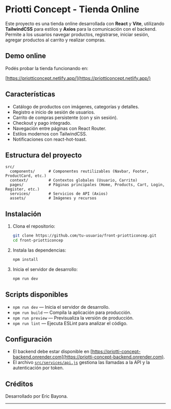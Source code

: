 # Priotti Concept - Tienda Online

Este proyecto es una tienda online desarrollada con **React** y **Vite**, utilizando **TailwindCSS** para estilos y **Axios** para la comunicación con el backend. Permite a los usuarios navegar productos, registrarse, iniciar sesión, agregar productos al carrito y realizar compras.

## Demo online

Podés probar la tienda funcionando en:

[https://priotticoncept.netlify.app/](https://priotticoncept.netlify.app/)

## Características

- Catálogo de productos con imágenes, categorías y detalles.
- Registro e inicio de sesión de usuarios.
- Carrito de compras persistente (con y sin sesión).
- Checkout y pago integrado.
- Navegación entre páginas con React Router.
- Estilos modernos con TailwindCSS.
- Notificaciones con react-hot-toast.

## Estructura del proyecto

```
src/
  components/      # Componentes reutilizables (Navbar, Footer, ProductCard, etc.)
  context/         # Contextos globales (Usuario, Carrito)
  pages/           # Páginas principales (Home, Products, Cart, Login, Register, etc.)
  services/        # Servicios de API (Axios)
  assets/          # Imágenes y recursos
```

## Instalación

1. Clona el repositorio:

   ```sh
   git clone https://github.com/tu-usuario/front-priotticoncep.git
   cd front-priotticoncep
   ```

2. Instala las dependencias:

   ```sh
   npm install
   ```

3. Inicia el servidor de desarrollo:
   ```sh
   npm run dev
   ```

## Scripts disponibles

- `npm run dev` — Inicia el servidor de desarrollo.
- `npm run build` — Compila la aplicación para producción.
- `npm run preview` — Previsualiza la versión de producción.
- `npm run lint` — Ejecuta ESLint para analizar el código.

## Configuración

- El backend debe estar disponible en [https://priotti-concept-backend.onrender.com](https://priotti-concept-backend.onrender.com).
- El archivo [`src/services/api.js`](src/services/api.js) gestiona las llamadas a la API y la autenticación por token.

## Créditos

Desarrollado por Eric Bayona.

---

